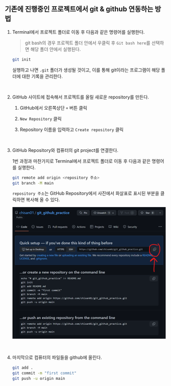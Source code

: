 ## 기존에 진행중인 프로젝트에서 git & github 연동하는 방법

1. Terminal에서 프로젝트 폴더로 이동 후 다음과 같은 명령어를 실행한다.

    > git bash의 경우 프로젝트 폴더 안에서 우클릭 후 `Git bash here`를 선택하면 해당 폴더 안에서 실행된다.

    ```bash
    git init
    ```

    실행하고 나면 `.git` 폴더가 생성될 것이고, 이를 통해 git이라는 프로그램이 해당 폴더에 대한 기록을 관리한다.

<br>

2.  GitHub 사이트에 접속해서 프로젝트를 올릴 새로운 repository를 만든다.

    1. GitHub에서 오른쪽상단 `+` 버튼 클릭 

    2. `New Repository` 클릭

    3. Repository 이름을 입력하고 `Create repository` 클릭

<br>

3. GitHub Repository와 컴퓨터의 git project를 연결한다.

    1번 과정과 마찬가지로 Terminal에서 프로젝트 폴더로 이동 후 다음과 같은 명령어를 실행한다.

    ```bash
    git remote add origin <repository 주소>
    git branch -M main
    ```

    `repository 주소`는 GitHub Repository에서 사진에서 화살표로 표시된 부분을 클릭하면 복사해 올 수 있다.

    ![1](./1.png)
     
<br>

4. 마지막으로 컴퓨터의 파일들을 github에 올린다.

    ```bash
    git add .
    git commit -m "first commit"
    git push -u origin main
    ```